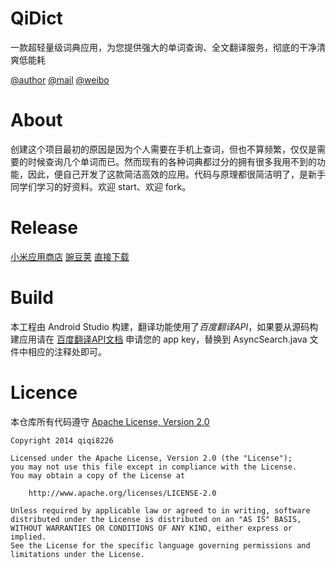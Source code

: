 QiDict
====================

一款超轻量级词典应用，为您提供强大的单词查询、全文翻译服务，彻底的干净清爽低能耗

[@author](http://qiqi8226.com/)   [@mail](http://qiqi8226.com/mail/)   [@weibo](http://weibo.com/qiqi8226)

About
====================

创建这个项目最初的原因是因为个人需要在手机上查词，但也不算频繁，仅仅是需要的时候查询几个单词而已。然而现有的各种词典都过分的拥有很多我用不到的功能，因此，便自己开发了这款简洁高效的应用。代码与原理都很简洁明了，是新手同学们学习的好资料。欢迎 start、欢迎 fork。

Release
====================

[小米应用商店](http://app.mi.com/detail/81504)    [豌豆荚](http://www.wandoujia.com/apps/com.qiqi8226.qidict)    [直接下载](http://qiqi8226.com/apk/最简词典.apk)

Build
====================

本工程由 Android Studio 构建，翻译功能使用了*百度翻译API*，如果要从源码构建应用请在 [百度翻译API文档](http://developer.baidu.com/wiki/index.php?title=%E5%B8%AE%E5%8A%A9%E6%96%87%E6%A1%A3%E9%A6%96%E9%A1%B5/%E7%99%BE%E5%BA%A6%E7%BF%BB%E8%AF%91API) 申请您的 app key，替换到 AsyncSearch.java 文件中相应的注释处即可。

Licence
====================
本仓库所有代码遵守 [Apache License, Version 2.0](http://www.apache.org/licenses/LICENSE-2.0)

	Copyright 2014 qiqi8226

	Licensed under the Apache License, Version 2.0 (the "License");
	you may not use this file except in compliance with the License.
	You may obtain a copy of the License at

	    http://www.apache.org/licenses/LICENSE-2.0

	Unless required by applicable law or agreed to in writing, software
	distributed under the License is distributed on an "AS IS" BASIS,
	WITHOUT WARRANTIES OR CONDITIONS OF ANY KIND, either express or implied.
	See the License for the specific language governing permissions and
	limitations under the License.
